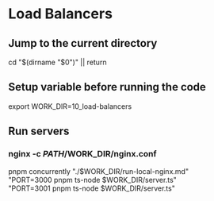 # Load Balancers

## Jump to the current directory

cd "$(dirname "$0")" || return

## Setup variable before running the code

export WORK_DIR=10_load-balancers

## Run servers

### nginx -c $PATH/$WORK_DIR/nginx.conf

pnpm concurrently "./$WORK_DIR/run-local-nginx.md"\
  "PORT=3000 pnpm ts-node $WORK_DIR/server.ts"\
  "PORT=3001 pnpm ts-node $WORK_DIR/server.ts"

